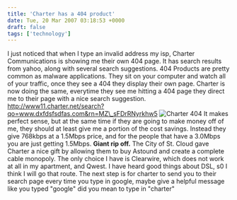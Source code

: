 ```yaml
---
title: 'Charter has a 404 product'
date: Tue, 20 Mar 2007 03:18:53 +0000
draft: false
tags: ['technology']
---
```


I just noticed that when I type an invalid address my isp, Charter Communications is showing me their own 404 page. It has search results from yahoo, along with several search suggestions. 404 Products are pretty common as malware applications. They sit on your computer and watch all of your traffic, once they see a 404 they display their own page. Charter is now doing the same, everytime they see me hitting a 404 page they direct me to their page with a nice search suggestion. http://www11.charter.net/search?qo=www.dxfdsfsdfas.com&rn=MZ\_sFDrRNyrkhw5 ![Charter 404](http://www.shern.org/images/Charter404_A.JPG) It makes perfect sense, but at the same time if they are going to make money off of me, they should at least give me a portion of the cost savings. Instead they give 768kbps at a 1.5Mbps price, and for the people that have a 3.0Mbps you are just getting 1.5Mbps. **Giant rip off.** The City of St. Cloud gave Charter a nice gift by allowing them to buy Astound and create a complete cable monopoly. The only choice I have is Clearwire, which does not work at all in my apartment, and Qwest. I have heard good things about DSL, s0 I think I will go that route. The next step is for charter to send you to their search page every time you type in google, maybe give a helpful message like you typed "google" did you mean to type in "charter"